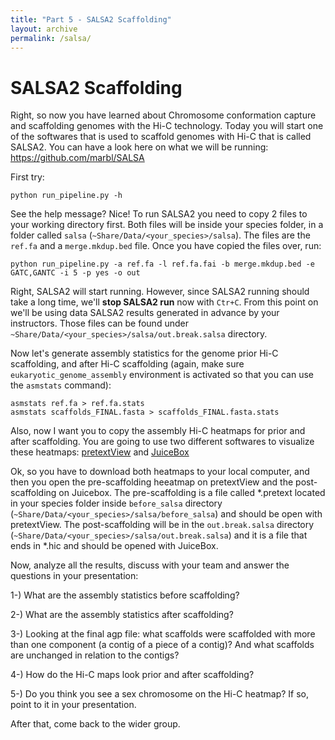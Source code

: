 ```yaml
---
title: "Part 5 - SALSA2 Scaffolding"
layout: archive
permalink: /salsa/
---
```



# SALSA2 Scaffolding

Right, so now you have learned about Chromosome conformation capture and scaffolding genomes with the Hi-C technology. Today you will start one of the softwares that is used to scaffold genomes with Hi-C that is called SALSA2. You can have a look here on what we will be running: https://github.com/marbl/SALSA

First try:


```console  
python run_pipeline.py -h
``` 

See the help message? Nice! To run SALSA2 you need to copy 2 files to your working directory first. Both files will be inside your species folder, in a folder called `salsa` (`~Share/Data/<your_species>/salsa`). The files are the `ref.fa` and a `merge.mkdup.bed` file. Once you have copied the files over, run:

```console  
python run_pipeline.py -a ref.fa -l ref.fa.fai -b merge.mkdup.bed -e GATC,GANTC -i 5 -p yes -o out
``` 

Right, SALSA2 will start running. However, since SALSA2 running should take a long time, we'll **stop SALSA2 run** now with `Ctr+C`. From this point on we'll be using data SALSA2 results generated in advance by your instructors. Those files can be found under `~Share/Data/<your_species>/salsa/out.break.salsa` directory. 


Now let's generate assembly statistics for the genome prior Hi-C scaffolding, and after Hi-C scaffolding (again, make sure `eukaryotic_genome_assembly` environment is activated so that you can use the `asmstats` command):

```console  
asmstats ref.fa > ref.fa.stats
asmstats scaffolds_FINAL.fasta > scaffolds_FINAL.fasta.stats
``` 

Also, now I want you to copy the assembly Hi-C heatmaps for prior and after scaffolding. You are going to use two different softwares to visualize these heatmaps: [pretextView](https://github.com/wtsi-hpag/PretextView/releases/tag/0.1.3) and [JuiceBox](https://www.aidenlab.org/juicebox/)

Ok, so you have to download both heatmaps to your local computer, and then you open the pre-scaffolding heeatmap on pretextView and the post-scaffolding on Juicebox. The pre-scaffolding is a file called \*.pretext located in your species folder inside `before_salsa` directory (`~Share/Data/<your_species>/salsa/before_salsa`) and should be open with pretextView. The post-scaffolding will be in the `out.break.salsa` directory (`~Share/Data/<your_species>/salsa/out.break.salsa`) and it is a file that ends in \*.hic and should be opened with JuiceBox.

Now, analyze all the results, discuss with your team and answer the questions in your presentation:

1-) What are the assembly statistics before scaffolding?

2-) What are the assembly statistics after scaffolding?

3-) Looking at the final agp file: what scaffolds were scaffolded with more than one component (a contig of a piece of a contig)? And what scaffolds are unchanged in relation to the contigs?

4-) How do the Hi-C maps look prior and after scaffolding?

5-) Do you think you see a sex chromosome on the Hi-C heatmap? If so, point to it in your presentation.

After that, come back to the wider group.
